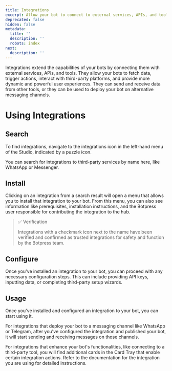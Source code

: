 ```yaml
---
title: Integrations
excerpt: Allow your bot to connect to external services, APIs, and tools.
deprecated: false
hidden: false
metadata:
  title: ''
  description: ''
  robots: index
next:
  description: ''
---
```

Integrations extend the capabilities of your bots by connecting them with external services, APIs, and tools. They allow your bots to fetch data, trigger actions, interact with third-party platforms, and provide more dynamic and powerful user experiences. They can send and receive data from other tools, or they can be used to deploy your bot on alternative messaging channels.

# Using Integrations

## Search

To find integrations, navigate to the integrations icon in the left-hand menu of the Studio, indicated by a puzzle icon.

You can search for integrations to third-party services by name here, like WhatsApp or Messenger.

## Install

Clicking on an integration from a search result will open a menu that allows you to install that integration to your bot. From this menu, you can also see information like prerequisites, installation instructions, and the Botpress user responsible for contributing the integration to the hub.

> ✅ Verification
> 
> Integrations with a checkmark icon next to the name have been verified and confirmed as trusted integrations for safety and function by the Botpress team.

## Configure

Once you've installed an integration to your bot, you can proceed with any necessary configuration steps. This can include providing API keys, inputting data, or completing third-party setup wizards.

## Usage

Once you've installed and configured an integration to your bot, you can start using it.

For integrations that deploy your bot to a messaging channel like WhatsApp or Telegram, after you've configured the integration and published your bot, it will start sending and receiving messages on those channels.

For integrations that enhance your bot's functionalities, like connecting to a third-party tool, you will find additional cards in the Card Tray that enable certain integration actions. Refer to the documentation for the integration you are using for detailed instructions.